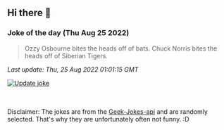 ## Hi there 👋

### Joke of the day (Thu Aug 25 2022)
<!-- joke -->
>Ozzy Osbourne bites the heads off of bats. Chuck Norris bites the heads off of Siberian Tigers.
<!-- /joke -->

*Last update: Thu, 25 Aug 2022 01:01:15 GMT*

[![Update joke](https://github.com/nclskfm/nclskfm/actions/workflows/joke.yml/badge.svg)](https://github.com/nclskfm/nclskfm/actions/workflows/joke.yml)

<br><br>
Disclaimer: The jokes are from the [Geek-Jokes-api](https://github.com/sameerkumar18/geek-joke-api) and are randomly selected. That's why they are unfortunately often not funny. :D
